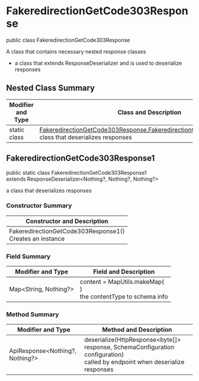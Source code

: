 # FakeredirectionGetCode303Response

public class FakeredirectionGetCode303Response

A class that contains necessary nested response classes
- a class that extends ResponseDeserializer and is used to deserialize responses

## Nested Class Summary
| Modifier and Type | Class and Description |
| ----------------- | --------------------- |
| static class | [FakeredirectionGetCode303Response.FakeredirectionGetCode303Response1](#fakeredirectiongetcode303response1)<br>class that deserializes responses |

## FakeredirectionGetCode303Response1
public static class FakeredirectionGetCode303Response1<br>
extends ResponseDeserializer<Nothing?, Nothing?, Nothing?>

a class that deserializes responses

### Constructor Summary
| Constructor and Description |
| --------------------------- |
| FakeredirectionGetCode303Response1()<br>Creates an instance |

### Field Summary
| Modifier and Type | Field and Description |
| ----------------- | --------------------- |
| Map<String, Nothing?> | content =  MapUtils.makeMap(<br>)<br>the contentType to schema info |

### Method Summary
| Modifier and Type | Method and Description |
| ----------------- | ---------------------- |
| ApiResponse<Nothing?, Nothing?> | deserialize(HttpResponse<byte[]> response, SchemaConfiguration configuration)<br>called by endpoint when deserialize responses |
